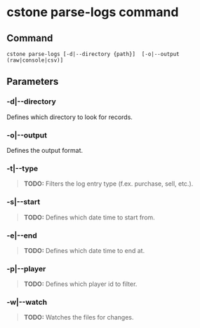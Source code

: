 # cstone parse-logs command

## Command

`cstone parse-logs [-d|--directory {path}]  [-o|--output (raw|console|csv)]`

## Parameters

### -d|--directory

Defines which directory to look for records.

### -o|--output

Defines the output format.

### -t|--type

> **TODO:** Filters the log entry type (f.ex. purchase, sell, etc.).

### -s|--start

> **TODO:** Defines which date time to start from.

### -e|--end

> **TODO:** Defines which date time to end at.

### -p|--player

> **TODO:** Defines which player id to filter.

### -w|--watch

> **TODO:** Watches the files for changes.

